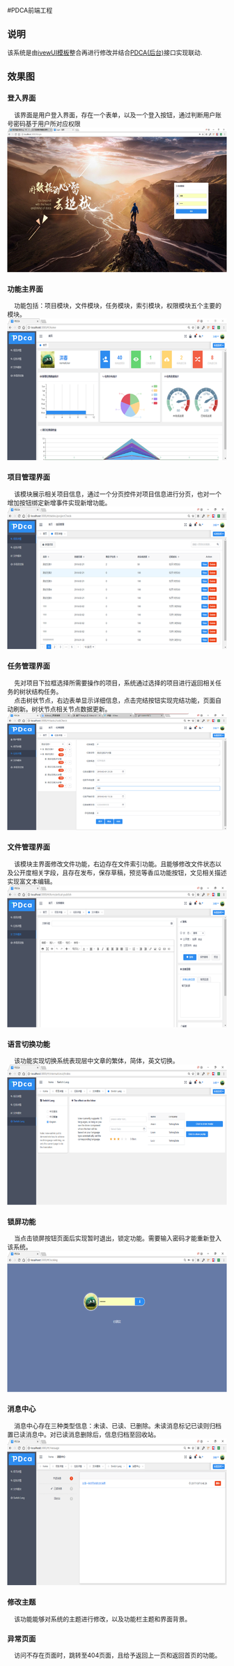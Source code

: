 #PDCA前端工程
## 说明
该系统是由[ivewUI模板](https://github.com/iview/iview-admin "ivewUI模板")整合再进行修改并结合[PDCA(后台)](https://github.com/halu886/ivew-halu "PDCA(后台)")接口实现联动.

## 效果图  
### 登入界面
&nbsp;&nbsp;&nbsp;&nbsp;该界面是用户登入界面，存在一个表单，以及一个登入按钮，通过判断用户账号密码基于用户所对应权限
![登入界面效果图](/src/images/登入界面效果图.png "登入界面效果图")
### 功能主界面
&nbsp;&nbsp;&nbsp;&nbsp;功能包括：项目模块，文件模块，任务模块，索引模块，权限模块五个主要的模块。
![首页效果图](/src/images/首页效果图.png "首页效果图")
### 项目管理界面
&nbsp;&nbsp;&nbsp;&nbsp;该模块展示相关项目信息，通过一个分页控件对项目信息进行分页，也对一个增加按钮绑定新增事件实现新增功能。
![项目管理效果图](/src/images/项目管理效果图.png "项目管理效果图")  

### 任务管理界面  
&nbsp;&nbsp;&nbsp;&nbsp;先对项目下拉框选择所需要操作的项目，系统通过选择的项目进行返回相关任务的树状结构任务。  
&nbsp;&nbsp;&nbsp;&nbsp;点击树状节点，右边表单显示详细信息，点击完结按钮实现完结功能，页面自动刷新。树状节点相关节点数据更新。
![操作任务效果图](/src/images/操作任务效果图.png "操作任务效果图")
### 文件管理界面
&nbsp;&nbsp;&nbsp;&nbsp;该模块主界面修改文件功能，右边存在文件索引功能。且能够修改文件状态以及公开度相关字段，且存在发布，保存草稿，预览等香瓜功能按钮，文见相关描述实现富文本编辑。
![文件管理效果图](/src/images/文件管理效果图.png "文件管理效果图")

### 语言切换功能
&nbsp;&nbsp;&nbsp;&nbsp;该功能实现切换系统表现层中文章的繁体，简体，英文切换。
![切换语言效果图](/src/images/切换语言效果图.png "切换语言效果图")
### 锁屏功能
&nbsp;&nbsp;&nbsp;&nbsp;当点击锁屏按钮页面后实现暂时退出，锁定功能。需要输入密码才能重新登入该系统。
![锁屏效果图](/src/images/锁屏效果图.png "锁屏效果图")
### 消息中心
&nbsp;&nbsp;&nbsp;&nbsp;消息中心存在三种类型信息：未读、已读、已删除。未读消息标记已读则归档置已读消息中。对已读消息删除后，信息归档至回收站。
![消息效果图](/src/images/消息效果图.png "消息效果图")
### 修改主题
&nbsp;&nbsp;&nbsp;&nbsp;该功能能够对系统的主题进行修改，以及功能栏主题和界面背景。
### 异常页面
&nbsp;&nbsp;&nbsp;&nbsp;访问不存在页面时，跳转至404页面，且给予返回上一页和返回首页的功能。
